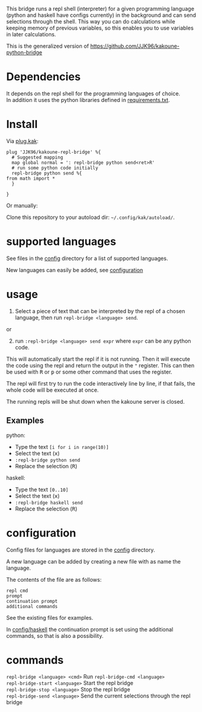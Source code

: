 This bridge runs a repl shell (interpreter) for a given programming language (python and haskell have configs currently) in the background and can send selections through the shell.
This way you can do calculations while keeping memory of previous variables, so this enables you to use variables in later calculations.

This is the generalized version of https://github.com/JJK96/kakoune-python-bridge

# Dependencies

It depends on the repl shell for the programming languages of choice.  
In addition it uses the python libraries defined in [requirements.txt](./requirements.txt).  

# Install

Via [plug.kak](https://github.com/andreyorst/plug.kak):

```
plug 'JJK96/kakoune-repl-bridge' %{
  # Suggested mapping
  map global normal = ': repl-bridge python send<ret>R'
  # run some python code initially
  repl-bridge python send %{
from math import *
  }
  
}
```

Or manually:

Clone this repository to your autoload dir: `~/.config/kak/autoload/`.

# supported languages

See files in the [config](/config) directory for a list of supported languages.

New languages can easily be added, see [configuration](#configuration)

# usage

1. Select a piece of text that can be interpreted by the repl of a chosen language, then run `repl-bridge <language> send`.

or

2. run `:repl-bridge <language> send expr` where `expr` can be any python code.

This will automatically start the repl if it is not running.
Then it will execute the code using the repl and return the output in the `"` register.
This can then be used with <kbd>R</kbd> or <kbd>p</kbd> or some other command that uses the register.

The repl will first try to run the code interactively line by line, if that fails, the whole code will be executed at once.

The running repls will be shut down when the kakoune server is closed.

## Examples

python:
- Type the text `[i for i in range(10)]`
- Select the text (<kbd>x</kbd>)
- `:repl-bridge python send`
- Replace the selection (<kbd>R</kbd>)

haskell:
- Type the text `[0..10]`
- Select the text (<kbd>x</kbd>)
- `:repl-bridge haskell send`
- Replace the selection (<kbd>R</kbd>)

# configuration

Config files for languages are stored in the [config](/config) directory.

A new language can be added by creating a new file with as name the language.

The contents of the file are as follows:

```
repl cmd
prompt 
continuation prompt
additional commands
```

See the existing files for examples.

In [config/haskell](/config/haskell) the continuation prompt is set using the additional commands, so that is also a possibility.

# commands

`repl-bridge <language> <cmd>` Run `repl-bridge-cmd <language>`  
`repl-bridge-start <language>` Start the repl bridge  
`repl-bridge-stop <language>` Stop the repl bridge  
`repl-bridge-send <language>` Send the current selections through the repl bridge  

